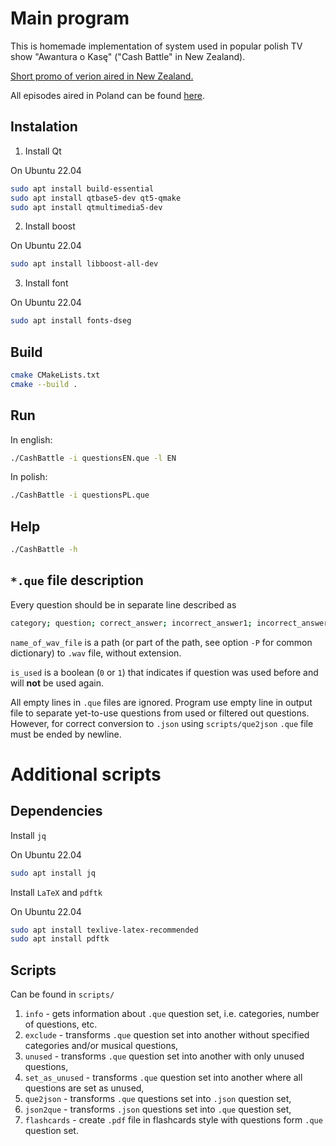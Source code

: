 # Main program

This is homemade implementation of system used in popular polish TV show "Awantura o Kasę" ("Cash Battle" in New Zealand).

[Short promo of verion aired in New Zealand.](https://www.youtube.com/watch?v=AOx8KhTjwQs)

All episodes aired in Poland can be found [here](https://www.youtube.com/@awanturaokase8867).

## Instalation

1. Install Qt

On Ubuntu 22.04
```bash
sudo apt install build-essential
sudo apt install qtbase5-dev qt5-qmake
sudo apt install qtmultimedia5-dev
```

2. Install boost

On Ubuntu 22.04
```bash
sudo apt install libboost-all-dev
```

3. Install font

On Ubuntu 22.04
```bash
sudo apt install fonts-dseg
```

## Build 
```bash
cmake CMakeLists.txt 
cmake --build .
```

## Run
In english:
```bash
./CashBattle -i questionsEN.que -l EN
```
In polish:
```bash
./CashBattle -i questionsPL.que
```

## Help
```bash
./CashBattle -h
```

## `*.que` file description
Every question should be in separate line described as
```bash
category; question; correct_answer; incorrect_answer1; incorrect_answer2; incorrect_answer3; name_of_wav_file; is_used; comment
```
`name_of_wav_file` is a path (or part of the path, see option `-P` for common dictionary) to `.wav` file, without extension.

`is_used` is a boolean (`0` or `1`) that indicates if question was used before and will **not** be used again.

All empty lines in `.que` files are ignored. Program use empty line in output file to separate yet-to-use questions from used or filtered out questions. However, for correct conversion to `.json` using `scripts/que2json` `.que` file must be ended by newline.

# Additional scripts

## Dependencies
Install `jq`

On Ubuntu 22.04
```bash
sudo apt install jq
```

Install `LaTeX` and `pdftk`

On Ubuntu 22.04
```bash
sudo apt install texlive-latex-recommended
sudo apt install pdftk
```

## Scripts
Can be found in `scripts/`
1. `info` - gets information about `.que` question set, i.e. categories, number of questions, etc.
2. `exclude` - transforms `.que` question set into another without specified categories and/or musical questions,
3. `unused` - transforms `.que` question set into another with only unused questions,
4. `set_as_unused` - transforms `.que` question set into another where all questions are set as unused,
5. `que2json` - transforms `.que` questions set into `.json` question set,
6. `json2que` - transforms `.json` questions set into `.que` question set,
7. `flashcards` - create `.pdf` file in flashcards style with questions form `.que` question set.
